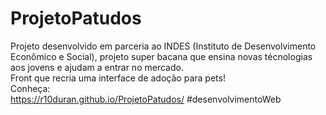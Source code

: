 # ProjetoPatudos
Projeto desenvolvido em parceria ao INDES (Instituto de Desenvolvimento Econômico e Social), projeto super bacana que ensina novas técnologias aos jovens e ajudam a entrar no mercado.
<br>
Front que recria uma interface de adoção para pets!
<br>
Conheça:
<br>
https://r10duran.github.io/ProjetoPatudos/ 
#desenvolvimentoWeb
